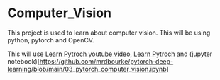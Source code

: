# Computer_Vision
This project is used to learn about computer vision. This will be using python, pytorch and OpenCV.

This will use [Learn Pytroch youtube video](https://www.youtube.com/watch?v=V_xro1bcAuA&ab_channel=freeCodeCamp.org),  [Learn Pytroch](https://www.learnpytorch.io/) and (jupyter notebook)[https://github.com/mrdbourke/pytorch-deep-learning/blob/main/03_pytorch_computer_vision.ipynb]